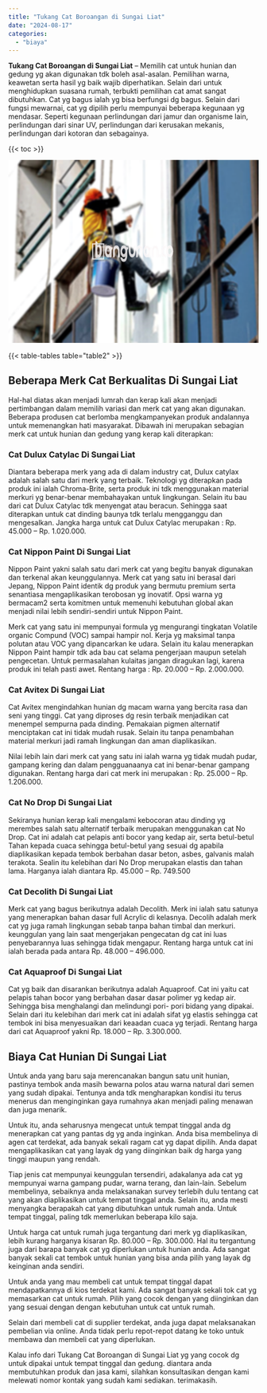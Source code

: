 ```yaml
---
title: "Tukang Cat Boroangan di Sungai Liat"
date: "2024-08-17"
categories: 
  - "biaya"
---
```


**Tukang Cat Boroangan di Sungai Liat** – Memilih cat untuk hunian dan gedung yg akan digunakan tdk boleh asal-asalan. Pemilihan warna, keawetan serta hasil yg baik wajib diperhatikan. Selain dari untuk menghidupkan suasana rumah, terbukti pemilihan cat amat sangat dibutuhkan. Cat yg bagus ialah yg bisa berfungsi dg bagus. Selain dari fungsi mewarnai, cat yg dipilih perlu mempunyai beberapa kegunaan yg mendasar. Seperti kegunaan perlindungan dari jamur dan organisme lain, perlindungan dari sinar UV, perlindungan dari kerusakan mekanis, perlindungan dari kotoran dan sebagainya.

{{< toc >}}

![Tukang Cat Boroangan di Sungai Liat](/images/jasa-cat-murah09.png)

{{< table-tables table="table2" >}}

## Beberapa Merk Cat Berkualitas Di Sungai Liat

Hal-hal diatas akan menjadi lumrah dan kerap kali akan menjadi pertimbangan dalam memilih variasi dan merk cat yang akan digunakan. Beberapa produsen cat berlomba mengkampanyekan produk andalannya untuk memenangkan hati masyarakat. Dibawah ini merupakan sebagian merk cat untuk hunian dan gedung yang kerap kali diterapkan:

### Cat Dulux Catylac Di Sungai Liat

Diantara beberapa merk yang ada di dalam industry cat, Dulux catylax adalah salah satu dari merk yang terbaik. Teknologi yg diterapkan pada produk ini ialah Chroma-Brite, serta produk ini tdk menggunakan material merkuri yg benar-benar membahayakan untuk lingkungan. Selain itu bau dari cat Dulux Catylac tdk menyengat atau beracun. Sehingga saat diterapkan untuk cat dinding baunya tdk terlalu mengganggu dan mengesalkan. Jangka harga untuk cat Dulux Catylac merupakan : Rp. 45.000 – Rp. 1.020.000.

### Cat Nippon Paint Di Sungai Liat

Nippon Paint yakni salah satu dari merk cat yang begitu banyak digunakan dan terkenal akan keunggulannya. Merk cat yang satu ini berasal dari Jepang, Nippon Paint identik dg produk yang bermutu premium serta senantiasa mengaplikasikan terobosan yg inovatif. Opsi warna yg bermacam2 serta komitmen untuk memenuhi kebutuhan global akan menjadi nilai lebih sendiri-sendiri untuk Nippon Paint.

Merk cat yang satu ini mempunyai formula yg mengurangi tingkatan Volatile organic Compund (VOC) sampai hampir nol. Kerja yg maksimal tanpa polutan atau VOC yang dipancarkan ke udara. Selain itu kalau menerapkan Nippon Paint hampir tdk ada bau cat selama pengerjaan maupun setelah pengecetan. Untuk permasalahan kulaitas jangan diragukan lagi, karena produk ini telah pasti awet. Rentang harga : Rp. 20.000 – Rp. 2.000.000.

### Cat Avitex Di Sungai Liat

Cat Avitex mengindahkan hunian dg macam warna yang bercita rasa dan seni yang tinggi. Cat yang diproses dg resin terbaik menjadikan cat menempel sempurna pada dinding. Pemakaian pigmen alternatif menciptakan cat ini tidak mudah rusak. Selain itu tanpa penambahan material merkuri jadi ramah lingkungan dan aman diaplikasikan.

Nilai lebih lain dari merk cat yang satu ini ialah warna yg tidak mudah pudar, gampang kering dan dalam pengguanaanya cat ini benar-benar gampang digunakan. Rentang harga dari cat merk ini merupakan : Rp. 25.000 – Rp. 1.206.000.

### Cat No Drop Di Sungai Liat

Sekiranya hunian kerap kali mengalami kebocoran atau dinding yg merembes salah satu alternatif terbaik merupakan menggunakan cat No Drop. Cat ini adalah cat pelapis anti bocor yang kedap air, serta betul-betul Tahan kepada cuaca sehingga betul-betul yang sesuai dg apabila diaplikasikan kepada tembok berbahan dasar beton, asbes, galvanis malah terakota. Sealin itu kelebihan dari No Drop merupakan elastis dan tahan lama. Harganya ialah diantara Rp. 45.000 – Rp. 749.500

### Cat Decolith Di Sungai Liat

Merk cat yang bagus berikutnya adalah Decolith. Merk ini ialah satu satunya yang menerapkan bahan dasar full Acrylic di kelasnya. Decolih adalah merk cat yg juga ramah lingkungan sebab tanpa bahan timbal dan merkuri. keunggulan yang lain saat mengerjakan pengecatan dg cat ini luas penyebarannya luas sehingga tidak mengapur. Rentang harga untuk cat ini ialah berada pada antara Rp. 48.000 – 496.000.

### Cat Aquaproof Di Sungai Liat

Cat yg baik dan disarankan berikutnya adalah Aquaproof. Cat ini yaitu cat pelapis tahan bocor yang berbahan dasar dasar polimer yg kedap air. Sehingga bisa menghalangi dan melindungi pori- pori bidang yang dipakai. Selain dari itu kelebihan dari merk cat ini adalah sifat yg elastis sehingga cat tembok ini bisa menyesuaikan dari keaadan cuaca yg terjadi. Rentang harga dari cat Aquaproof yakni Rp. 18.000 – Rp. 3.300.000.

## Biaya Cat Hunian Di Sungai Liat

Untuk anda yang baru saja merencanakan bangun satu unit hunian, pastinya tembok anda masih bewarna polos atau warna natural dari semen yang sudah dipakai. Tentunya anda tdk mengharapkan kondisi itu terus menerus dan menginginkan gaya rumahnya akan menjadi paling menawan dan juga menarik.

Untuk itu, anda seharusnya mengecat untuk tempat tinggal anda dg menerapkan cat yang pantas dg yg anda inginkan. Anda bisa membelinya di agen cat terdekat, ada banyak sekali ragam cat yg dapat dipilih. Anda dapat mengaplikasikan cat yang layak dg yang diinginkan baik dg harga yang tinggi maupun yang rendah.

Tiap jenis cat mempunyai keunggulan tersendiri, adakalanya ada cat yg mempunyai warna gampang pudar, warna terang, dan lain-lain. Sebelum membelinya, sebaiknya anda melaksanakan survey terlebih dulu tentang cat yang akan diaplikasikan untuk tempat tinggal anda. Selain itu, anda mesti menyangka berapakah cat yang dibutuhkan untuk rumah anda. Untuk tempat tinggal, paling tdk memerlukan beberapa kilo saja.

Untuk harga cat untuk rumah juga tergantung dari merk yg diaplikasikan, lebih kurang harganya kisaran Rp. 80.000 – Rp. 300.000. Hal itu tergantung juga dari barapa banyak cat yg diperlukan untuk hunian anda. Ada sangat banyak sekali cat tembok untuk hunian yang bisa anda pilih yang layak dg keinginan anda sendiri.

Untuk anda yang mau membeli cat untuk tempat tinggal dapat mendapatkannya di kios terdekat kami. Ada sangat banyak sekali tok cat yg memasarkan cat untuk rumah. Pilih yang cocok dengan yang diinginkan dan yang sesuai dengan dengan kebutuhan untuk cat untuk rumah.

Selain dari membeli cat di supplier terdekat, anda juga dapat melaksanakan pembelian via online. Anda tidak perlu repot-repot datang ke toko untuk membawa dan membeli cat yang diperlukan.

Kalau info dari Tukang Cat Boroangan di Sungai Liat yg yang cocok dg untuk dipakai untuk tempat tinggal dan gedung. diantara anda membutuhkan produk dan jasa kami, silahkan konsultasikan dengan kami melewati nomor kontak yang sudah kami sediakan. terimakasih.
